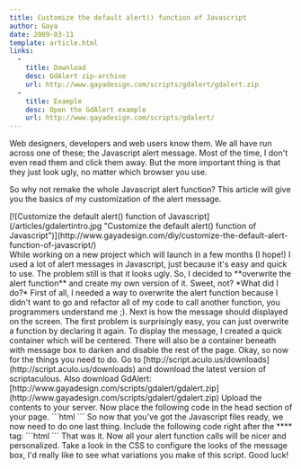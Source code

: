 ```yaml
---
title: Customize the default alert() function of Javascript
author: Gaya
date: 2009-03-11
template: article.html
links:
  -
    title: Download
    desc: GdAlert zip-archive
    url: http://www.gayadesign.com/scripts/gdalert/gdalert.zip
  -
    title: Example
    desc: Open the GdAlert example
    url: http://www.gayadesign.com/scripts/gdalert/
---
```

Web designers, developers and web users know them. We all have run across one of these; the Javascript alert message. Most of the time, I don't even read them and click them away. But the more important thing is that they just look ugly, no matter which browser you use.

So why not remake the whole Javascript alert function? This article will give you the basics of my customization of the alert message.

<div class="border">[![Customize the default alert() function of Javascript](/articles/gdalertintro.jpg "Customize the default alert() function of Javascript")](http://www.gayadesign.com/diy/customize-the-default-alert-function-of-javascript/)</div><span id="more-139"></span> While working on a new project which will launch in a few months (I hope!) I used a lot of alert messages in Javascript, just because it's easy and quick to use. The problem still is that it looks ugly. So, I decided to **overwrite the alert function** and create my own version of it. Sweet, not? *What did I do?* First of all, I needed a way to overwrite the alert function because I didn't want to go and refactor all of my code to call another function, you programmers understand me ;). Next is how the message should displayed on the screen. The first problem is surprisingly easy, you can just overwrite a function by declaring it again. To display the message, I created a quick container which will be centered. There will also be a container beneath with message box to darken and disable the rest of the page. Okay, so now for the things you need to do. Go to [http://script.aculo.us/downloads](http://script.aculo.us/downloads) and download the latest version of scriptaculous. Also download GdAlert: [http://www.gayadesign.com/scripts/gdalert/gdalert.zip](http://www.gayadesign.com/scripts/gdalert/gdalert.zip) Upload the contents to your server. Now place the following code in the head section of your page. 
```html
<script src="js/prototype.js" type="text/javascript"></script>
<script src="js/scriptaculous.js" type="text/javascript"></script>
<script src="js/gdAlert.js" type="text/javascript"></script>
```
 So now that you've got the Javascript files ready, we now need to do one last thing. Include the following code right after the **** tag: 
```html
<div id='alert_message' style='display: none'>
    <span>
    
    </span>
    <input type='button' value='ok' class='button' onclick='gdAlert.close()' />
    <br style='clear: both' />
</div>
```
 That was it. Now all your alert function calls will be nicer and personalized. Take a look in the CSS to configure the looks of the message box, I'd really like to see what variations you make of this script. Good luck!
